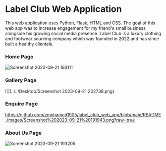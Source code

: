 # Label Club Web Application

This web application uses Python, Flask, HTML and CSS. The goal of this web app was to increase engagement for my friend's small business alongside his growing social media presence. Label Club is a luxury clothing and footwear sourcing company which was founded in 2022 and has since built a healthy clientele.


### Home Page

![Screenshot 2023-09-21 193111](https://github.com/zmohamed1905/label_club_web_app/assets/115154775/159af2bd-c94e-425f-8a0b-9ba51ffbf5a9)



### Gallery Page

![](../../Desktop/Screenshot 2023-09-21 202738.png)

### Enquire Page

https://github.com/zmohamed1905/label_club_web_app/blob/main/README_images/Screenshot%202023-09-21%20191943.png?raw=true



### About Us Page

![Screenshot 2023-09-21 193205](https://github.com/zmohamed1905/label_club_web_app/assets/115154775/5514f86a-75d6-4691-95b6-6f7b396168b3)




